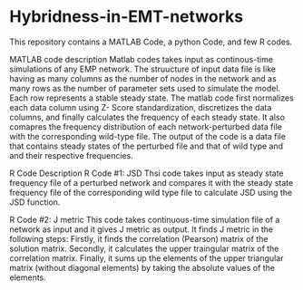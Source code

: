 # Hybridness-in-EMT-networks
This repository contains a MATLAB Code, a python Code, and few R codes.


MATLAB code description
Matlab codes takes input as continous-time simulations of any EMP network. The struucture of input data file is like having as many columns as the number of nodes in the network and as many rows as the number of parameter sets used to simulate the model. Each row represents a stable steady state. The matlab code first normalizes each data column using Z- Score standardization, discretizes the data columns, and finally calculates the frequency of each steady state. It also comapres the frequency distribution of each network-perturbed data file with the corresponding wild-type file. The output of the code is a data file that contains steady states of the perturbed file and that of wild type and and their respective frequencies.     

R Code Description
R Code #1: JSD
Thsi code takes input as steady state frequency file of a perturbed network and compares it with the steady state frequency file of the corresponding wild type file to calculate JSD using the JSD function.

R Code #2: J metric
This code takes continuous-time simulation file of a network as input and it gives J metric as output. It finds J metric in the following steps: Firstly, it finds the correlation (Pearson) matrix of the solution matrix. Secondly, it calculates the upper traingular matrix of the correlation matrix. Finally, it sums up the elements of the upper triangular matrix (without diagonal elements) by taking the absolute values of the elements.
